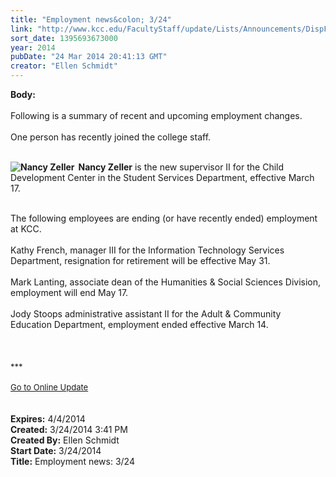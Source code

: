 ```yaml
---
title: "Employment news&colon; 3/24"
link: "http://www.kcc.edu/FacultyStaff/update/Lists/Announcements/DispForm.aspx?ID=1451"
sort_date: 1395693673000
year: 2014
pubDate: "24 Mar 2014 20:41:13 GMT"
creator: "Ellen Schmidt"
---
```


<div><b>Body:</b> <div class="ExternalClass143473829C2743239922C7ECBD052F52">
<div> </div>
<div>Following is a summary of recent and upcoming employment changes.</div>
<div> </div>
<div>One person has recently joined the college staff. </div>
<div> </div>
<div><strong>
<div style="float:left;margin-right:6px"><img alt="Nancy Zeller" src="/FacultyStaff/update/PublishingImages/Nancy_Zeller.jpg" /></div>
<p>Nancy Zeller</strong> is the new supervisor II for the Child Development Center in the Student Services Department, effective March 17.</p></div>
<div> </div>
<div>The following employees are ending (or have recently ended) employment at KCC.</div>
<div> </div>
<div>Kathy French, manager III for the Information Technology Services Department, resignation for retirement will be effective May 31.</div>
<div><br />Mark Lanting, associate dean of the Humanities &amp; Social Sciences Division, employment will end May 17.</div>
<div> </div>
<div>Jody Stoops administrative assistant II for the Adult &amp; Community Education Department, employment ended effective March 14.</div>
<div><br /> </div>
<div> </div>
<div>
<div>
<div><font size="2">***</font></div>
<div><font size="2"></font> </div>
<div><font size="2"></font></div>
<div><font size="2"></font></div>
<div><font size="2"></font></div>
<div><font size="2"></font></div>
<div><font size="2"></font></div>
<div><font size="2"></font></div>
<div><font size="2"></font></div>
<div><font size="2"></font></div>
<div><font size="2"></font></div>
<div><a href="/FacultyStaff/update/Pages/dailyupdate.aspx"><font size="2">Go to Online Update</font></a></div>
<div> </div>
<div> </div></div></div></div></div>
<div><b>Expires:</b> 4/4/2014</div>
<div><b>Created:</b> 3/24/2014 3:41 PM</div>
<div><b>Created By:</b> Ellen Schmidt</div>
<div><b>Start Date:</b> 3/24/2014</div>
<div><b>Title:</b> Employment news: 3/24</div>
